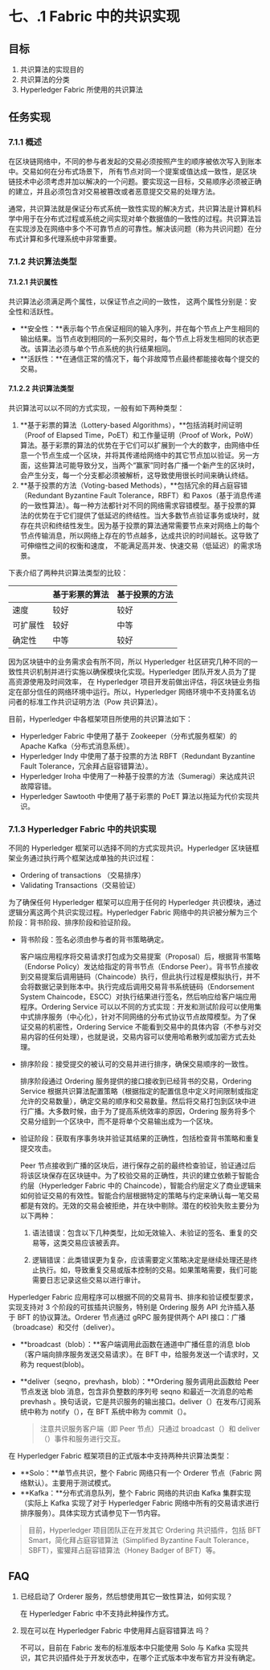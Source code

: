 # 七、.1 Fabric 中的共识实现

## 目标

1.  共识算法的实现目的
2.  共识算法的分类
3.  Hyperledger Fabric 所使用的共识算法

## 任务实现

### 7.1.1 概述

在区块链网络中，不同的参与者发起的交易必须按照产生的顺序被依次写入到账本中。交易如何在分布式场景下， 所有节点对同一个提案或值达成一致性，是区块链技术中必须考虑并加以解决的一个问题。要实现这一目标，交易顺序必须被正确的建立，并且必须包含对交易被篡改或者恶意提交交易的处理方法。

通常，共识算法就是保证分布式系统一致性实现的解决方式，共识算法是计算机科学中用于在分布式过程或系统之间实现对单个数据值的一致性的过程。共识算法旨在实现涉及在网络中多个不可靠节点的可靠性。解决该问题（称为共识问题）在分布式计算和多代理系统中非常重要。

### 7.1.2 共识算法类型

#### 7.1.2.1 共识属性

共识算法必须满足两个属性，以保证节点之间的一致性， 这两个属性分别是：安全性和活跃性。

*   **安全性：**表示每个节点保证相同的输入序列，并在每个节点上产生相同的输出结果。当节点收到相同的一系列交易时，每个节点上将发生相同的状态更改。该算法必须与单个节点系统的执行结果相同。
*   **活跃性：**在通信正常的情况下，每个非故障节点最终都能接收每个提交的交易。

#### 7.1.2.2 共识算法类型

共识算法可以以不同的方式实现，一般有如下两种类型：

1.  **基于彩票的算法（Lottery-based Algorithms），**包括消耗时间证明（Proof of Elapsed Time，PoET）和工作量证明（Proof of Work，PoW）算法。基于彩票的算法的优势在于它们可以扩展到一个大的数字，由网络中任意一个节点生成一个区块，并将其传递给网络中的其它节点加以验证。另一方面，这些算法可能导致分叉，当两个“赢家”同时各广播一个新产生的区块时，会产生分支，每一个分支都必须被解析，这导致使用很长时间来确认终结。
2.  **基于投票的方法（Voting-based Methods），**包括冗余的拜占庭容错（Redundant Byzantine Fault Tolerance，RBFT）和 Paxos（基于消息传递的一致性算法）。每一种方法都针对不同的网络需求容错模型。基于投票的算法的优势在于它们提供了低延迟的终结性。当大多数节点验证事务或块时，就存在共识和终结性发生。因为基于投票的算法通常需要节点来对网络上的每个节点传输消息，所以网络上存在的节点越多，达成共识的时间越长。这导致了可伸缩性之间的权衡和速度， 不能满足高并发、快速交易（低延迟）的需求场景。

下表介绍了两种共识算法类型的比较：

|  | 基于彩票的算法 | 基于投票的方法 |
| --- | --- | --- |
| 速度 | 较好 | 较好 |
| 可扩展性 | 较好 | 中等 |
| 确定性 | 中等 | 较好 |

因为区块链中的业务需求会有所不同，所以 Hyperledger 社区研究几种不同的一致性共识机制并进行实施以确保模块化实现。Hyperledger 团队开发人员为了提高资源使用及时间效率， 在 Hyperledger 项目开发前做出评估，将区块链业务指定在部分信任的网络环境中运行。所以，Hyperledger 网络环境中不支持匿名访问者的标准工作共识证明方法（Pow 共识算法）。

目前，Hyperledger 中各框架项目所使用的共识算法如下：

*   Hyperledger Fabric 中使用了基于 Zookeeper（分布式服务框架）的 Apache Kafka（分布式消息系统）。
*   Hyperledger Indy 中使用了基于投票的方法 RBFT（Redundant Byzantine Fault Tolerance，冗余拜占庭容错算法）。
*   Hyperledger Iroha 中使用了一种基于投票的方法（Sumeragi）来达成共识故障容错。
*   Hyperledger Sawtooth 中使用了基于彩票的 PoET 算法以拖延为代价实现共识。

### 7.1.3 Hyperledger Fabric 中的共识实现

不同的 Hyperledger 框架可以选择不同的方式实现共识。Hyperledger 区块链框架业务通过执行两个框架达成单独的共识过程：

*   Ordering of transactions （交易排序）
*   Validating Transactions（交易验证）

为了确保任何 Hyperledger 框架可以应用于任何的 Hyperledger 共识模块，通过逻辑分离这两个共识实现过程。Hyperledger Fabric 网络中的共识被分解为三个阶段：背书阶段、排序阶段和验证阶段。

*   背书阶段：签名必须由参与者的背书策略确定。

    客户端应用程序将交易请求打包成为交易提案（Proposal）后，根据背书策略（Endorse Policy）发达给指定的背书节点（Endorse Peer）。背书节点接收到交易提案后调用链码（Chaincode）执行，但此执行过程是模拟执行，并不会将数据记录到账本中。执行完成后调用交易背书系统链码（Endorsement System Chaincode，ESCC）对执行结果进行签名，然后响应给客户端应用程序。Ordering Service 可以以不同的方式实现：开发和测试阶段可以使用集中式排序服务（中心化），针对不同网络的分布式协议节点故障模型。为了保证交易的机密性，Ordering Service 不能看到交易中的具体内容（不参与对交易内容的任何处理），也就是说，交易内容可以使用哈希散列或加密方式去处理。

*   排序阶段：接受提交的被认可的交易并进行排序，确保交易顺序的一致性。

    排序阶段通过 Ordering 服务提供的接口接收到已经背书的交易，Ordering Service 根据共识算法配置策略（根据指定的配置信息中定义时间限制或指定允许的交易数量），确定交易的顺序和交易数量。然后将交易打包到区块中进行广播。大多数时候，由于为了提高系统效率的原因，Ordering 服务将多个交易分组到一个区块中，而不是将单个交易输出成为一个区块。

*   验证阶段：获取有序事务块并验证其结果的正确性，包括检查背书策略和重复提交攻击。

    Peer 节点接收到广播的区块后，进行保存之前的最终检查验证，验证通过后将该区块保存在区块链中。为了校验交易的正确性，共识的建立依赖于智能合约层（Hyperledger Fabric 中的 Chaincode），智能合约层定义了商业逻辑来如何验证交易的有效性。智能合约层根据特定的策略与约定来确认每一笔交易都是有效的。无效的交易会被拒绝，并在块中剔除。潜在的校验失败主要分为以下两种：

    1.  语法错误：包含以下几种类型，比如无效输入、未验证的签名、重复的交易等，这类交易应该被丢弃。

    2.  逻辑错误：此类错误更为复杂，应该需要定义策略决定是继续处理还是终止执行。如，导致重复交易或版本控制的交易。如果策略需要，我们可能需要日志记录这些交易以进行审计。

Hyperledger Fabric 应用程序可以根据不同的交易背书、排序和验证模型要求，实现支持对 3 个阶段的可拔插共识服务，特别是 Ordering 服务 API 允许插入基于 BFT 的协议算法。Orderer 节点通过 gRPC 服务提供两个 API 接口：广播（broadcase）和交付（deliver）。

*   **broadcast（blob）：**客户端调用此函数在通道中广播任意的消息 blob（客户端向排序服务发送交易请求）。在 BFT 中，给服务发送一个请求时，又称为 request(blob)。

*   **deliver（seqno，prevhash，blob）：**Ordering 服务调用此函数给 Peer 节点发送 blob 消息，包含非负整数的序列号 seqno 和最近一次消息的哈希 prevhash 。换句话说，它是共识服务的输出接口。deliver（）在发布/订阅系统中称为 notify（），在 BFT 系统中称为 commit（）。

    > 注意共识服务客户端（即 Peer 节点）只通过 broadcast（）和 deliver（）事件和服务进行交互。

在 Hyperledger Fabric 框架项目的正式版本中支持两种共识算法类型：

*   **Solo：**单节点共识，整个 Fabric 网络只有一个 Orderer 节点（Fabric 网络默认）。主要用于测试模式。
*   **Kafka：**分布式消息队列，整个 Fabric 网络的共识由 Kafka 集群实现（实际上 Kafka 实现了对于 Hyperledger Fabric 网络中所有的交易请求进行排序服务）。具体实现方式请参见下一节内容。

> 目前，Hyperledger 项目团队正在开发其它 Ordering 共识插件，包括 BFT Smart，简化拜占庭容错算法（Simplified Byzantine Fault Tolerance，SBFT），蜜獾拜占庭容错算法（Honey Badger of BFT）等。

## FAQ

1.  已经启动了 Orderer 服务，然后想使用其它一致性算法，如何实现？

    在 Hyperledger Fabric 中不支持此种操作方式。

2.  现在可以在 Hyperledger Fabric 中使用拜占庭容错算法 吗？

    不可以，目前在 Fabric 发布的标准版本中只能使用 Solo 与 Kafka 实现共识，其它共识插件处于开发状态中，在哪个正式版本中发布官方并没有确定。